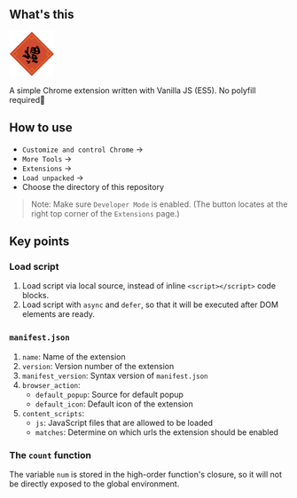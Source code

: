 ## What's this

![Happy Chinese New Year!](icon.png)

A simple Chrome extension written with Vanilla JS (ES5). No polyfill required:tada:

## How to use

- `Customize and control Chrome` ->
- `More Tools` ->
- `Extensions` ->
- `Load unpacked` ->
- Choose the directory of this repository

> Note: Make sure `Developer Mode` is enabled. (The button locates at the right top corner of the `Extensions` page.)

## Key points

### Load script

1. Load script via local source, instead of inline `<script></script>` code blocks.
2. Load script with `async` and `defer`, so that it will be executed after DOM elements are ready.

### `manifest.json`

1. `name`: Name of the extension
2. `version`: Version number of the extension
3. `manifest_version`: Syntax version of `manifest.json`
4. `browser_action`:
   - `default_popup`: Source for default popup
   - `default_icon`: Default icon of the extension
5. `content_scripts`:
   - `js`: JavaScript files that are allowed to be loaded
   - `matches`: Determine on which urls the extension should be enabled

### The `count` function

The variable `num` is stored in the high-order function's closure, so it will not be directly exposed to the global environment.
